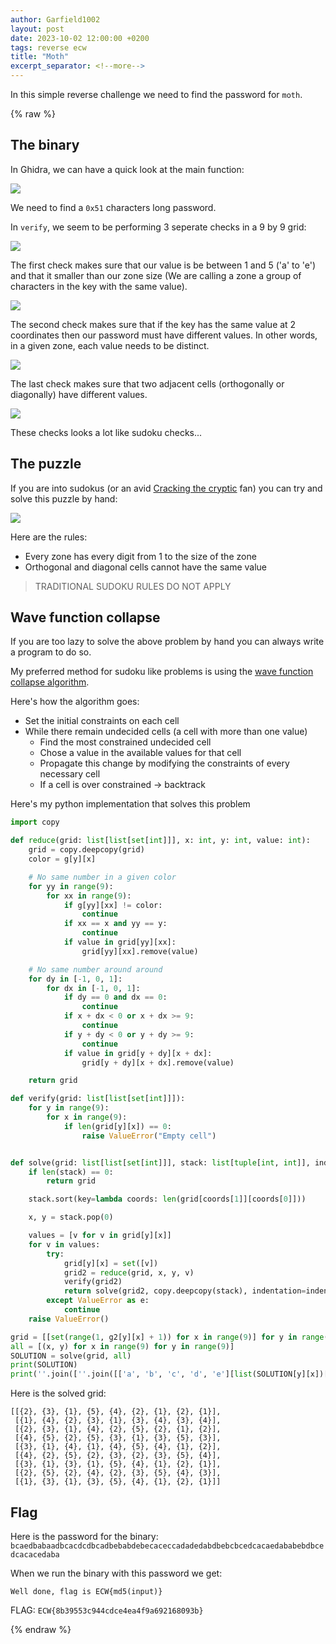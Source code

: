 ```yaml
---
author: Garfield1002
layout: post
date: 2023-10-02 12:00:00 +0200
tags: reverse ecw
title: "Moth"
excerpt_separator: <!--more-->
---
```


In this simple reverse challenge we need to find the password for `moth`.

<!--more-->
{% raw %}

## The binary

In Ghidra, we can have a quick look at the main function:

![](/assets/ecw/moth/main.png)

We need to find a `0x51` characters long password.

In `verify`, we seem to be performing 3 seperate checks in a 9 by 9 grid:

![](/assets/ecw/moth/verify.png)

The first check makes sure that our value is be between 1 and 5 ('a' to 'e') and that it smaller than our zone size (We are calling a zone a group of characters in the key with the same value).

![](/assets/ecw/moth/check3.png)

The second check makes sure that if the key has the same value at 2 coordinates then our password must have different values. In other words, in a given zone, each value needs to be distinct.

![](/assets/ecw/moth/check1.png)

The last check makes sure that two adjacent cells (orthogonally or diagonally) have different values.

![](/assets/ecw/moth/check2.png)


These checks looks a lot like sudoku checks...

## The puzzle

If you are into sudokus (or an avid [Cracking the cryptic](https://www.youtube.com/c/CrackingTheCryptic) fan) you can try and solve this puzzle by hand:

![](/assets/ecw/moth/grid.png)

Here are the rules:
- Every zone has every digit from 1 to the size of the zone
- Orthogonal and diagonal cells cannot have the same value

> TRADITIONAL SUDOKU RULES DO NOT APPLY

## Wave function collapse

If you are too lazy to solve the above problem by hand you can always write a program to do so.

My preferred method for sudoku like problems is using the [wave function collapse algorithm](https://en.wikipedia.org/wiki/Wave_function_collapse).

Here's how the algorithm goes:

- Set the initial constraints on each cell
- While there remain undecided cells (a cell with more than one value)
    - Find the most constrained undecided cell
    - Chose a value in the available values for that cell
    - Propagate this change by modifying the constraints of every necessary cell
    - If a cell is over constrained -> backtrack

Here's my python implementation that solves this problem

```py
import copy

def reduce(grid: list[list[set[int]]], x: int, y: int, value: int):
    grid = copy.deepcopy(grid)
    color = g[y][x]

    # No same number in a given color
    for yy in range(9):
        for xx in range(9):
            if g[yy][xx] != color:
                continue
            if xx == x and yy == y:
                continue
            if value in grid[yy][xx]:
                grid[yy][xx].remove(value)

    # No same number around around
    for dy in [-1, 0, 1]:
        for dx in [-1, 0, 1]:
            if dy == 0 and dx == 0:
                continue
            if x + dx < 0 or x + dx >= 9:
                continue
            if y + dy < 0 or y + dy >= 9:
                continue
            if value in grid[y + dy][x + dx]:
                grid[y + dy][x + dx].remove(value)

    return grid

def verify(grid: list[list[set[int]]]):
    for y in range(9):
        for x in range(9):
            if len(grid[y][x]) == 0:
                raise ValueError("Empty cell")


def solve(grid: list[list[set[int]]], stack: list[tuple[int, int]], indentation=0):
    if len(stack) == 0:
        return grid

    stack.sort(key=lambda coords: len(grid[coords[1]][coords[0]]))

    x, y = stack.pop(0)

    values = [v for v in grid[y][x]]
    for v in values:
        try:
            grid[y][x] = set([v])
            grid2 = reduce(grid, x, y, v)
            verify(grid2)
            return solve(grid2, copy.deepcopy(stack), indentation=indentation+1)
        except ValueError as e:
            continue
    raise ValueError()

grid = [[set(range(1, g2[y][x] + 1)) for x in range(9)] for y in range(9)]
all = [(x, y) for x in range(9) for y in range(9)]
SOLUTION = solve(grid, all)
print(SOLUTION)
print(''.join([''.join([['a', 'b', 'c', 'd', 'e'][list(SOLUTION[y][x])[0] - 1] for x in range(9)]) for y in range(9)]))
```

Here is the solved grid:
```
[[{2}, {3}, {1}, {5}, {4}, {2}, {1}, {2}, {1}],
 [{1}, {4}, {2}, {3}, {1}, {3}, {4}, {3}, {4}],
 [{2}, {3}, {1}, {4}, {2}, {5}, {2}, {1}, {2}],
 [{4}, {5}, {2}, {5}, {3}, {1}, {3}, {5}, {3}],
 [{3}, {1}, {4}, {1}, {4}, {5}, {4}, {1}, {2}],
 [{4}, {2}, {5}, {2}, {3}, {2}, {3}, {5}, {4}],
 [{3}, {1}, {3}, {1}, {5}, {4}, {1}, {2}, {1}],
 [{2}, {5}, {2}, {4}, {2}, {3}, {5}, {4}, {3}],
 [{1}, {3}, {1}, {3}, {5}, {4}, {1}, {2}, {1}]]
```

## Flag
Here is the password for the binary:
`bcaedbabaadbcacdcdbcadbebabdebecaceccadadedabdbebcbcedcacaedababebdbcedcacacedaba`

When we run the binary with this password we get:
```
Well done, flag is ECW{md5(input)}
```

FLAG: `ECW{8b39553c944cdce4ea4f9a692168093b}`

{% endraw %}
